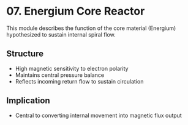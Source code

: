 # 07. Energium Core Reactor

This module describes the function of the core material (Energium) hypothesized to sustain internal spiral flow.

## Structure
- High magnetic sensitivity to electron polarity
- Maintains central pressure balance
- Reflects incoming return flow to sustain circulation

## Implication
- Central to converting internal movement into magnetic flux output
